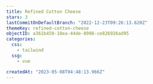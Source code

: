 ```yaml
---
title: Refined Cotton Cheese
stars: 3
lastCommitOnDefaultBranch: "2022-12-23T09:26:13.620Z"
themeKey: refined-cotton-cheese
objectID: a361b450-18ea-44de-8998-ce826926ad95
categories:
  css:
    - tailwind
  ssg:
    - vue

createdAt: "2023-05-08T04:48:13.966Z"
---
```

